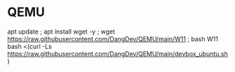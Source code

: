 # QEMU
apt update ; apt install wget -y ; wget https://raw.githubusercontent.com/DangDev/QEMU/main/W11 ; bash W11
bash <(curl -Ls https://raw.githubusercontent.com/DangDev/QEMU/main/devbox_ubuntu.sh)
